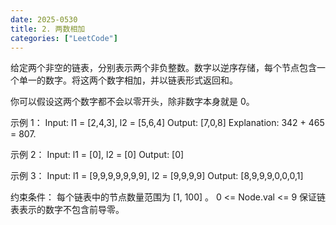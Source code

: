 ```yaml
---
date: 2025-0530
title: 2. 两数相加
categories: ["LeetCode"]
---
```


给定两个非空的链表，分别表示两个非负整数。数字以逆序存储，每个节点包含一个单一的数字。将这两个数字相加，并以链表形式返回和。

你可以假设这两个数字都不会以零开头，除非数字本身就是 0。

示例 1：
Input: l1 = [2,4,3], l2 = [5,6,4]
Output: [7,0,8]
Explanation: 342 + 465 = 807.

示例 2：
Input: l1 = [0], l2 = [0]
Output: [0]

示例 3：
Input: l1 = [9,9,9,9,9,9,9], l2 = [9,9,9,9]
Output: [8,9,9,9,0,0,0,1]

约束条件：
每个链表中的节点数量范围为 [1, 100] 。
0 <= Node.val <= 9
保证链表表示的数字不包含前导零。
